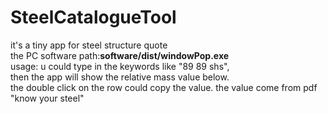# SteelCatalogueTool
it's a tiny app for  steel structure quote <br>
the PC software path:**software/dist/windowPop.exe** <br>
usage: u could type in the keywords like "89 89 shs",<br>
then the app will show the relative mass value below.<br>
the double click on the row could copy the value.
the value come from pdf "know your steel"
